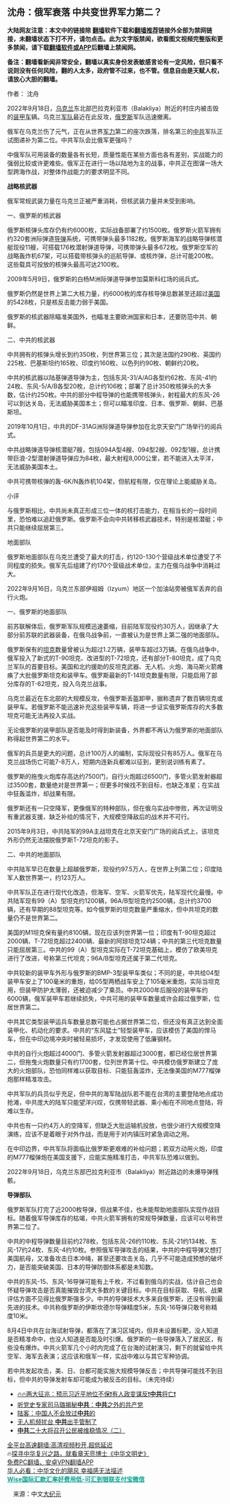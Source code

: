  <!-- 面包屑导航 --> <h2>沈舟：俄军衰落 中共变世界军力第二？</h2> <p class="notice"><b>大陆网友注意：本文中的链接除 <a href="https://github.com/bannedbook/fanqiang" >翻墙</a>软件下载和<a href="https://github.com/killgcd/justmysocks/blob/master/README.md">翻墙推荐</a>链接外全部为禁网链接，未翻墙状态下打不开，请勿点击。此为文字版禁闻，欲看图文视频完整版和更多禁闻，请下载<a href="https://github.com/bannedbook/fanqiang">翻墙软件或APP</a>后翻墙上禁闻网。</p><p>备注：翻墙看新闻非常安全，翻墙以真实身份发表敏感言论有一定风险，但只看不说则没有任何风险，翻的人太多，政府管不过来，也不管。信息自由是天赋人权，请放心大胆的翻墙。</b></p>  <div class="entry"> <p>作者： 沈舟</p> <p id="conimg">2022年9月18日，<a href="https://www.bannedbook.org/bnews/tag/%e4%b9%8c%e5%85%8b%e5%85%b0/" class="st_tag internal_tag" rel="tag" title="标签 乌克兰 下的日志">乌克兰</a>东北部巴拉克利亚市（Balakliya）附近的村庄内被击毁的<a href="https://www.bannedbook.org/bnews/tag/%E8%A3%85%E7%94%B2%E8%BD%A6/" class="st_tag internal_tag" rel="tag" title="标签 装甲车 下的日志">装甲车</a>辆。乌克兰<a href="https://www.bannedbook.org/bnews/tag/%E5%86%9B%E9%98%9F/" class="st_tag internal_tag" rel="tag" title="标签 军队 下的日志">军队</a>最近在此反攻，<a href="https://www.bannedbook.org/bnews/tag/%e4%bf%84%e7%bd%97%e6%96%af/" class="st_tag internal_tag" rel="tag" title="标签 俄罗斯 下的日志">俄罗斯</a>军队迅速撤离。</p> <p>俄军在乌克兰伤了元气，正在从世界<a href="https://www.bannedbook.org/bnews/tag/%E5%86%9B%E5%8A%9B/" class="st_tag internal_tag" rel="tag" title="标签 军力 下的日志">军力</a>第二的座次跌落，排名第三的<a href="https://www.bannedbook.org/bnews/tag/%e4%b8%ad%e5%85%b1/" class="st_tag internal_tag" rel="tag" title="标签 中共 下的日志">中共</a>军队正试图递补为第二位。中共军队会比俄军更强吗？</p> <p>中俄军队可用装备的数量各有长短，质量性能在某些方面也各有差别，实战能力的强弱比较或许更难些。俄军正在进行一场以陆地为主的战事，中共正在图谋一场大型跨海作战，对整体作战能力的要求明显不同。</p> <p><strong>战略核武器</strong></p> <p>俄军常规武装力量在乌克兰正被严重消耗，但核武装力量并未受到影响。</p> <p>一、俄罗斯的核武器</p> <p>俄罗斯核弹头库存仍有约6000枚，实际战备部署了约1500枚。俄罗斯火箭军拥有约320套洲际弹道<a href="https://www.bannedbook.org/bnews/tag/%e5%af%bc%e5%bc%b9/" class="st_tag internal_tag" rel="tag" title="标签 导弹 下的日志">导弹</a>系统，可携带弹头最多1182枚。俄罗斯海军的战略导弹核潜艇现役11艘，可搭载176枚潜射弹道导弹，可携带弹头最多672枚。俄罗斯空军的战略轰炸机67架，可以搭载带核弹头的巡航导弹、或核炸弹，总计可能200枚。这些载具可投放的核弹头最高可达2100枚。</p> <p>2009年5月9日，俄罗斯的白杨M洲际弹道导弹参加莫斯科红场的阅兵式。</p> <p>俄罗斯仍然是世界上第二大核力量，约6000枚的库存核导弹总数甚至还超过<a href="https://www.bannedbook.org/bnews/tag/%e7%be%8e%e5%9b%bd/" class="st_tag internal_tag" rel="tag" title="标签 美国 下的日志">美国</a>的5428枚，只是核反击能力弱于美国。</p> <p>俄罗斯的核武器除瞄准美国外，也瞄准主要欧洲国家和日本，还要防范中共、朝鲜。</p> <p>二、中共的核武器</p>  <p>中共拥有的核弹头增长到约350枚，列世界第三位；其次是法国约290枚、英国约225枚、巴基斯坦约165枚、印度约160枚、以色列约90枚、朝鲜约20枚。</p> <p>中共的核武器以陆基弹道导弹为主，包括东风-31/A/AG各型约62枚、东风-41约24枚、东风-5/A/B各型20枚，总计约106枚；部署了总计350枚核弹头的大多数，估计约250枚。中共的部分中程导弹的也能携带核弹头，射程最大的东风-26可以到达关岛，无法威胁美国本土；但可以瞄准印度、日本、俄罗斯、朝鲜、巴基斯坦。</p> <p>2019年10月1日，中共的DF-31AG洲际弹道导弹参加在北京天安门广场举行的阅兵式。</p> <p>中共战略弹道导弹核潜艇7艘，包括094A型4艘、094型2艘、092型1艘，总计携带巨浪-2型潜射弹道导弹应为84枚，最大射程8,000公里，若不能进入太平洋，无法威胁美国本土。</p> <p>中共可携带核弹的轰-6K/N轰炸机104架，但航程有限，仅在理论上能威胁关岛。</p> <p>小评</p> <p>与俄罗斯相比，中共尚未真正形成三位一体的核打击能力，在相当长的一段时间里，恐怕难以追赶俄罗斯。俄罗斯不会向中共转移核武器技术，特别是核潜艇；中共只能继续屈居第三。</p> <p>地面部队</p> <p>俄罗斯地面部队在乌克兰遭受了最大的打击，约120-130个营级战术单位遭受了不同程度的损失。俄军先后组建了约170个营级战术单位，主力在俄乌战争中消耗过大。</p> <p>2022年9月16日，乌克兰东部伊祖姆（Izyum）地区一个加油站旁被俄军丢弃的自行火炮。</p> <p>一、俄罗斯的地面部队</p> <p>前苏联解体后，俄罗斯军队规模迅速萎缩，目前陆军现役约30万人，因继承了大部分前苏联的武器装备，在俄乌战争前，一直被认为是世界上第二强的地面部队。</p>  <p>俄罗斯保有的<a href="https://www.bannedbook.org/bnews/tag/%e5%9d%a6%e5%85%8b/" class="st_tag internal_tag" rel="tag" title="标签 坦克 下的日志">坦克</a>数量曾被认为超过1.2万辆，装甲车超过3万辆。在俄乌战争中，俄军投入了新式的T-90坦克、改进型的T-72坦克，还有部分T-80坦克，成了乌克兰军队的首要目标。美国和北约援助的反坦克武器、无人机、火炮、海马斯火箭瘫痪了大批俄罗斯坦克和装甲车。俄罗斯最新的T-14坦克数量有限，只能启用了部分库存的T-62坦克，投入乌克兰战事。</p> <p>乌克兰最近在东北部的大规模反攻，令俄罗斯丢盔卸甲，据称遗弃了数百辆坦克或装甲车。若俄罗斯不能迅速补充这些装甲车辆，将进一步证实俄罗斯库存的大多数坦克可能无法再投入实战。</p> <p>无论俄罗斯的装甲部队是否能及时得到新装备，外界都不再认为俄罗斯的地面部队称得起世界第二的水平。</p> <p>俄军的兵员是更大的问题，总计100万人的编制，实际现役只有85万人。俄军在乌克兰战场伤亡可能7-8万人，短期内连新兵都难以征到，更别说训练有素了。</p> <p>俄罗斯的拖曳火炮库存高达约7500门，自行火炮超过6500门，多管火箭发射器超过3500套，数量绝对是世界第一；但更多时候找不到目标，也缺乏准星；在实战中狂轰滥炸，却战果有限。</p> <p>俄罗斯还有一只空降军，更像俄军的特种部队，但在俄乌实战中惨败，再次证明没有重武器支援、缺乏补给的情况下，大规模空降敌后的战术并不可行。</p> <p>2015年9月3日，中共陆军的99A主战坦克在北京天安门广场的阅兵式上，该坦克外形仍然无法摆脱俄罗斯T-72坦克的影子。</p> <p>二、中共的地面部队</p> <p>中共陆军早已在数量上超越俄罗斯，现役约97.5万人，在世界上列第二位；印度陆军人数世界第一，约123万人。</p> <p>中共军队正在进行现代化改造，但海军、空军、火箭军优先，陆军现代化最慢。中共陆军现有99（A）型坦克约1200辆，96A/B型坦克约2500辆，总计约3700辆，还有早期的88型坦克等。如今俄罗斯的坦克数量严重缩水，但中共坦克的数量仍不是世界第二。</p> <p>美国的M1坦克保有量约8100辆，现在应该列世界第一位；印度有T-90坦克超过2000辆、T-72坦克超过2400辆、最新的阿琼坦克124辆；中共的第三代坦克数量只能屈居第三。中共的99（A）型坦克实际在T-72坦克基础上，模仿了欧美坦克进行了改进，号称第三代坦克；96A/B型坦克还属于第二代坦克。</p> <p>中共较新的装甲车外形与俄罗斯的BMP-3型装甲车类似；不同的是，中共给04型装甲车安上了100毫米的重炮，给05型两栖战车安上了105毫米重炮，实际当坦克用，但装甲防护太薄弱，还被迫减少了乘员。中共2000年后服役的装甲车约6000辆，俄军装甲车若继续损失，中共可用的装甲车数量或许会超过俄罗斯，位居世界第二。</p>  <p>中共其它类型装甲运兵车数量总数可能也占据世界第二位，但还没有真正达到全面装甲化、机动化的要求。中共的“东风猛士”轻型装甲车，应该模仿了美国的悍马车，但在中印边境冲突时被轻易损坏，才发现使用了低廉钢材。</p> <p>中共的自行火炮超过4000门、多管火箭发射器超过3000套，都已经位居世界第二，但拖曳火炮数量只有约1700套，位列世界第十位。中共模仿俄罗斯建立了庞大的火炮部队，恐怕同样难以获取目标、只能狂轰滥炸，无法像美国的M777榴弹炮那样精准攻击。</p> <p>中共军队的兵员似乎充足，但中共的海军陆战队若不能在台湾的主要登陆地点成功抢滩，中共庞大的陆军只能望洋兴叹，仅携带轻武器、乘小船在不同地点登陆，将难以生存。</p> <p>中共也有一只约4万人的空降军，但缺乏大批运输机投放，也很少进行大规模空降演练，应该不是着眼于对外作战，而是用于对内镇压时紧急调动之用。</p> <p>在中印边界，中共军队将面临比俄罗斯更艰难的补给问题；若双方动用火炮，印度的M777榴弹炮在美国支援下，应能实施精准打击，中共军队恐难以做到。</p> <p>2022年9月18日，乌克兰东部巴拉克利亚市（Balakliya）附近路边的未爆导弹残骸。</p> <p><strong>导弹部队</strong></p> <p>俄罗斯军队打完了近2000枚导弹，但战果不佳，也未能帮助地面部队实现作战目标。随着俄军导弹库存的枯竭，中共火箭军拥有的常规导弹数量，应该可以号称世界第二位了。</p> <p>中共的中程导弹数量目前约278枚，包括东风-26约110枚、东风-21约134枚、东风-17约24枚、东风-4约10枚。参照俄军导弹攻击的结果，中共的中程导弹又想打美国航母，又准备攻击日本冲绳，甚至还要攻击关岛，几乎不可能造成预想的破坏力，是否能突破美国、日本的导弹防御体系都是未知数。</p> <p>中共的东风-15、东风-16导弹可能有上千枚，不过看到俄乌的实战，估计自己也会怀疑导弹攻击是否真能摧毁台湾大多数的关键目标。中共在目标获取、导航、战果评估方面不见得比俄罗斯强多少。中共的导弹技术大多来自俄罗斯，还没有得到最先进的技术。中共称俄罗斯的伊斯坎德尔导弹精度5米，东风-16导弹只敢号称精度10米。</p> <p>8月4日中共在台海试射导弹，都落在了演习区域内，但并未设置标靶，没人知道是否精准命中，也没人知道是否能及时引爆。俄罗斯的一些导弹落入了居民区，有些没有爆炸。中共火箭军几个小时内完成了在台海的试射演习，剩下的就留给中共空军、海军去表演；这应该和俄军一样，实战中难以与其它军种协调。</p> <p>若中共发起攻击，美、日、台都可能实施大规模导弹反击；中共导弹可能找不到目标，但中共的导弹发射车却可能成为被反击的目标。（未完待续）</p>  <div id="taboola-mid-1"></div>  <ul class='op-related-articles' title='相关阅读'> <li><a href='https://www.bannedbook.org/bnews/bannedvideo/20220921/1787225.html' target='_blank'>🔥🔥两大征兆：预示习近平地位不保❗有人政变谋反❗<b>中共</b>将亡❗</a></li> <li><a href='https://www.bannedbook.org/bnews/comments/20220921/1787217.html' target='_blank'>听党史专家司马璐揭秘<b>中共</b>：<b>中共</b>之外的共产党</a></li> <li><a href='https://www.bannedbook.org/bnews/comments/20220921/1787215.html' target='_blank'>陆客：中国人不会放过<b>中共</b>的</a></li> <li><a href='https://www.bannedbook.org/bnews/topimagenews/20220921/1787197.html' target='_blank'>无人机频扰台 <b>中共</b>出手管制了</a></li> <li><a href='https://www.bannedbook.org/bnews/renquan/20220921/1787149.html' target='_blank'><b>中共</b>二十大将召开公民被维稳情况（二）</a></li> </ul> <p class="texttj"> <a href="https://github.com/bannedbook/fanqiang/wiki/V2ray%E6%9C%BA%E5%9C%BA" target="_blank">全平台高速翻墙:高清视频秒开,超低延迟</a><br/> 🔥<a href="https://www.bannedbook.org/bnews/comments/20220808/1768773.html" target="_blank">探寻中华复兴之路，就看章天亮博士《中华文明史》</a><br/> <a href="https://github.com/bannedbook/fanqiang/wiki/%E7%A6%81%E9%97%BB%E7%BD%91%E5%AE%89%E5%8D%93%E7%BF%BB%E5%A2%99%E6%96%B0%E9%97%BBAPP" target="_blank">免费PC翻墙、安卓VPN翻墙APP</a><br/> <a href="https://www.bannedbook.org/bnews/comments/20220220/1694796.html" target="_blank">华人必看：中华文化的飓风 幸福感无法描述</a><br/> <b onclick="window.open('https://wise.prf.hn/click/camref:1011lqFCW/creativeref:1011l61212')" style="cursor:pointer;color:#00A191;text-decoration:underline;font-weight: bold;">Wise国际汇款汇率好费用低-可汇到银联支付宝微信</b> </p><p class="src-info">　来源：中文<span class='wp_keywordlink_affiliate'><a href="http://www.epochtimes.com/" title="大纪元" target="_blank">大纪元</a></span> </p><a name='sharetosocial'></a>  <div style="margin-bottom:5px;padding-bottom:5px;clear:both"> <div id="archive-pix-1" class="banner-ads"> <!-- AuctionX Display platform tag START --> <div id="27602x728x90x621x_ADSLOT1" clicktrack="%%CLICK_URL_ESC%%"></div>  <!-- AuctionX Display platform tag END --> </div> <div id="archive-pix-2" class="banner-ads"> <!-- AuctionX Display platform tag START --> <div id="27556x300x250x621x_ADSLOT1" clicktrack="%%CLICK_URL_ESC%%" style="margin:0 auto;text-align:center"></div>  <!-- AuctionX Display platform tag END --> </div> </div>  <div id="archive-pix-1" class="banner-ads"> <!-- AuctionX Display platform tag START --> <div id="27603x728x90x621x_ADSLOT1" clicktrack="%%CLICK_URL_ESC%%"></div>  <!-- AuctionX Display platform tag END --> </div> </div><!--END ENTRY--> 